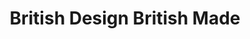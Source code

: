 ---
title: "British Design British Made"
url: /battle/british-design-british-made/
shop: Andenken
---